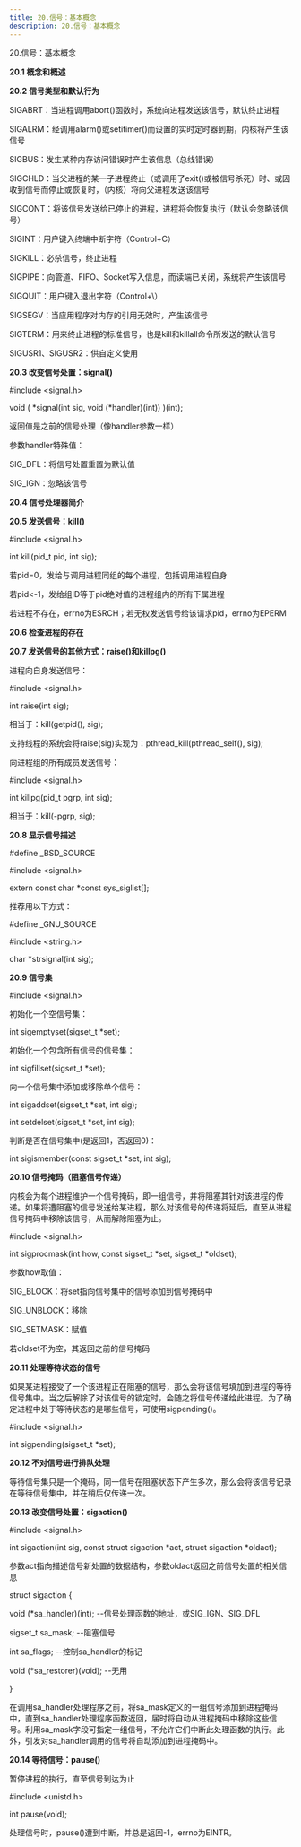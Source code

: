 ```yaml
---
title: 20.信号：基本概念
description: 20.信号：基本概念
---
```


20.信号：基本概念



**20.1 概念和概述**

**20.2 信号类型和默认行为**

SIGABRT：当进程调用abort()函数时，系统向进程发送该信号，默认终止进程

SIGALRM：经调用alarm()或setitimer()而设置的实时定时器到期，内核将产生该信号

SIGBUS：发生某种内存访问错误时产生该信息（总线错误）

SIGCHLD：当父进程的某一子进程终止（或调用了exit()或被信号杀死）时、或因收到信号而停止或恢复时，（内核）将向父进程发送该信号

SIGCONT：将该信号发送给已停止的进程，进程将会恢复执行（默认会忽略该信号）

SIGINT：用户键入终端中断字符（Control+C）

SIGKILL：必杀信号，终止进程

SIGPIPE：向管道、FIFO、Socket写入信息，而读端已关闭，系统将产生该信号

SIGQUIT：用户键入退出字符（Control+\）

SIGSEGV：当应用程序对内存的引用无效时，产生该信号

SIGTERM：用来终止进程的标准信号，也是kill和killall命令所发送的默认信号

SIGUSR1、SIGUSR2：供自定义使用

**20.3 改变信号处置：signal()**

\#include <signal.h>

void ( *signal(int sig, void (*handler)(int)) )(int);

返回值是之前的信号处理（像handler参数一样）

参数handler特殊值：

SIG_DFL：将信号处置重置为默认值

SIG_IGN：忽略该信号

**20.4 信号处理器简介**

**20.5 发送信号：kill()**

\#include <signal.h>

int kill(pid_t pid, int sig);

若pid=0，发给与调用进程同组的每个进程，包括调用进程自身

若pid<-1，发给组ID等于pid绝对值的进程组内的所有下属进程

若进程不存在，errno为ESRCH；若无权发送信号给该请求pid，errno为EPERM

**20.6 检查进程的存在**

**20.7 发送信号的其他方式：raise()和killpg()**

进程向自身发送信号：

\#include <signal.h>

int raise(int sig);

相当于：kill(getpid(), sig);

支持线程的系统会将raise(sig)实现为：pthread_kill(pthread_self(), sig);

向进程组的所有成员发送信号：

\#include <signal.h>

int killpg(pid_t pgrp, int sig);

相当于：kill(-pgrp, sig);

**20.8 显示信号描述**

\#define _BSD_SOURCE

\#include <signal.h>

extern const char *const sys_siglist[];

推荐用以下方式：

\#define _GNU_SOURCE

\#include <string.h>

char *strsignal(int sig);

**20.9 信号集**

\#include <signal.h>

初始化一个空信号集：

int sigemptyset(sigset_t *set);

初始化一个包含所有信号的信号集：

int sigfillset(sigset_t *set);

向一个信号集中添加或移除单个信号：

int sigaddset(sigset_t *set, int sig);

int setdelset(sigset_t *set, int sig);

判断是否在信号集中(是返回1，否返回0)：

int sigismember(const sigset_t *set, int sig);

**20.10 信号掩码（阻塞信号传递）**

内核会为每个进程维护一个信号掩码，即一组信号，并将阻塞其针对该进程的传递。如果将遭阻塞的信号发送给某进程，那么对该信号的传递将延后，直至从进程信号掩码中移除该信号，从而解除阻塞为止。

\#include <signal.h>

int sigprocmask(int how, const sigset_t *set, sigset_t *oldset);

参数how取值：

SIG_BLOCK：将set指向信号集中的信号添加到信号掩码中

SIG_UNBLOCK：移除

SIG_SETMASK：赋值

若oldset不为空，其返回之前的信号掩码

**20.11 处理等待状态的信号**

如果某进程接受了一个该进程正在阻塞的信号，那么会将该信号填加到进程的等待信号集中。当之后解除了对该信号的锁定时，会随之将信号传递给此进程。为了确定进程中处于等待状态的是哪些信号，可使用sigpending()。

\#include <signal.h>

int sigpending(sigset_t *set);

**20.12 不对信号进行排队处理**

等待信号集只是一个掩码，同一信号在阻塞状态下产生多次，那么会将该信号记录在等待信号集中，并在稍后仅传递一次。

**20.13 改变信号处置：sigaction()**

\#include <signal.h>

int sigaction(int sig, const struct sigaction *act, struct sigaction *oldact);

参数act指向描述信号新处置的数据结构，参数oldact返回之前信号处置的相关信息

struct sigaction {

  void (*sa_handler)(int);    --信号处理函数的地址，或SIG_IGN、SIG_DFL

  sigset_t sa_mask;      --阻塞信号 

  int sa_flags;      --控制sa_handler的标记

  void (*sa_restorer)(void);   --无用

}

在调用sa_handler处理程序之前，将sa_mask定义的一组信号添加到进程掩码中，直到sa_handler处理程序函数返回，届时将自动从进程掩码中移除这些信号。利用sa_mask字段可指定一组信号，不允许它们中断此处理函数的执行。此外，引发对sa_handler调用的信号将自动添加到进程掩码中。

**20.14 等待信号：pause()**

暂停进程的执行，直至信号到达为止

\#include <unistd.h>

int pause(void);

处理信号时，pause()遭到中断，并总是返回-1，errno为EINTR。